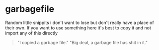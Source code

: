 # garbagefile

Random little snippits i don't want to lose but don't really have a place of their own.  If you want to use something here it's best to copy it and not import any of this directly

> "I copied a garbage file."  "Big deal, a garbage file has shit in it."
